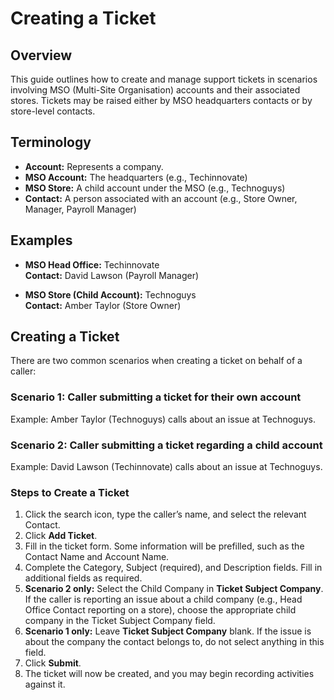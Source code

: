 # Creating a Ticket

## Overview

This guide outlines how to create and manage support tickets in scenarios involving MSO (Multi-Site Organisation) accounts and their associated stores. Tickets may be raised either by MSO headquarters contacts or by store-level contacts.

## Terminology

- **Account:** Represents a company.
- **MSO Account:** The headquarters (e.g., Techinnovate)
- **MSO Store:** A child account under the MSO (e.g., Technoguys)
- **Contact:** A person associated with an account (e.g., Store Owner, Manager, Payroll Manager)

## Examples

- **MSO Head Office:** Techinnovate  
  **Contact:** David Lawson (Payroll Manager)

- **MSO Store (Child Account):** Technoguys  
  **Contact:** Amber Taylor (Store Owner)

## Creating a Ticket

There are two common scenarios when creating a ticket on behalf of a caller:

### Scenario 1: Caller submitting a ticket for their own account

Example: Amber Taylor (Technoguys) calls about an issue at Technoguys.

### Scenario 2: Caller submitting a ticket regarding a child account

Example: David Lawson (Techinnovate) calls about an issue at Technoguys.

### Steps to Create a Ticket

1. Click the search icon, type the caller’s name, and select the relevant Contact.
2. Click **Add Ticket**.
3. Fill in the ticket form. Some information will be prefilled, such as the Contact Name and Account Name.
4. Complete the Category, Subject (required), and Description fields. Fill in additional fields as required.
5. **Scenario 2 only:** Select the Child Company in **Ticket Subject Company**. If the caller is reporting an issue about a child company (e.g., Head Office Contact reporting on a store), choose the appropriate child company in the Ticket Subject Company field.
6. **Scenario 1 only:** Leave **Ticket Subject Company** blank. If the issue is about the company the contact belongs to, do not select anything in this field.
7. Click **Submit**.
8. The ticket will now be created, and you may begin recording activities against it.
